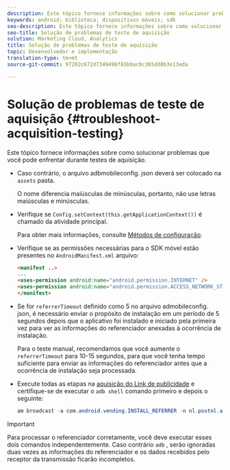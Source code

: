 ```yaml
---
description: Este tópico fornece informações sobre como solucionar problemas que você pode enfrentar durante testes de aquisição.
keywords: android; biblioteca; dispositivos móveis; sdk
seo-description: Este tópico fornece informações sobre como solucionar problemas que você pode enfrentar durante testes de aquisição.
seo-title: Solução de problemas de teste de aquisição
solution: Marketing Cloud, Analytics
title: Solução de problemas de teste de aquisição
topic: Desenvolvedor e implementação
translation-type: tm+mt
source-git-commit: 97202c672d7349496f83b9ac0c365dd8b3e13eda

---
```



# Solução de problemas de teste de aquisição {#troubleshoot-acquisition-testing}

Este tópico fornece informações sobre como solucionar problemas que você pode enfrentar durante testes de aquisição.

* Caso contrário, o arquivo adbmobileconfig. json deverá ser colocado na `assets` pasta.

   O nome diferencia maiúsculas de minúsculas, portanto, não use letras maiúsculas e minúsculas.

* Verifique se `Config.setContext(this.getApplicationContext())` é chamado da atividade principal.

   Para obter mais informações, consulte [Métodos de configuração](https://docs.adobe.com/content/help/en/mobile-services/android/configuration-android/methods.html).

* Verifique se as permissões necessárias para o SDK móvel estão presentes no `AndroidManifest.xml` arquivo:

   ```html
   <manifest ..>
   ... 
   <uses-permission android:name="android.permission.INTERNET" />
   <uses-permission android:name="android.permission.ACCESS_NETWORK_STATE" />
   </manifest>
   ```

* Se for `referrerTimeout` definido como 5 no arquivo admobileconfig. json, é necessário enviar o propósito de instalação em um período de 5 segundos depois que o aplicativo foi instalado e iniciado pela primeira vez para ver as informações do referenciador anexadas à ocorrência de instalação.

   Para o teste manual, recomendamos que você aumente o `referrerTimeout` para 10-15 segundos, para que você tenha tempo suficiente para enviar as informações do referenciador antes que a ocorrência de instalação seja processada.

* Execute todas as etapas na [aquisição do Link de publicidade](https://docs.adobe.com/content/help/en/mobile-services/android/acquisition-android/t-testing-marketing-link-acquisition.html) e certifique-se de executar o `adb shell` comando primeiro e depois o seguinte:

   ```java
   am broadcast -a com.android.vending.INSTALL_REFERRER -n nl.postnl.app/.tracking.AdobeAcquisitionLinkBroadcastReceiver --es "referrer" "utm_source=adb_acq_v3&utm_campaign=adb_acq_v3&utm_content=<the newly generated id at step #7>"
   ```

>[!IMPORTANT]
>
>Para processar o referenciador corretamente, você deve executar esses dois comandos independentemente. Caso contrário `adb` , serão ignoradas duas vezes as informações do referenciador e os dados recebidos pelo receptor da transmissão ficarão incompletos.

